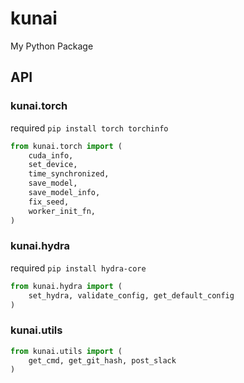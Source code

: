 # kunai

My Python Package

## API

### kunai.torch

required `pip install torch torchinfo`

```python
from kunai.torch import (
    cuda_info,
    set_device,
    time_synchronized,
    save_model,
    save_model_info,
    fix_seed,
    worker_init_fn,
)
```

### kunai.hydra

required `pip install hydra-core`

```python
from kunai.hydra import (
    set_hydra, validate_config, get_default_config
)
```

### kunai.utils

```python
from kunai.utils import (
    get_cmd, get_git_hash, post_slack
)
```
